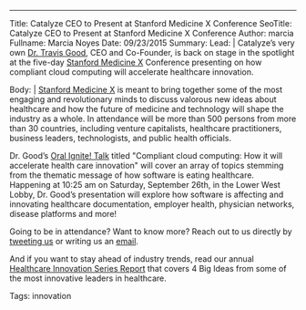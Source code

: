 ---
Title: Catalyze CEO to Present at Stanford Medicine X Conference
SeoTitle: Catalyze CEO to Present at Stanford Medicine X Conference
Author: marcia
Fullname: Marcia Noyes
Date: 09/23/2015
Summary: 
Lead: |
Catalyze’s very own [Dr. Travis Good](https://catalyze.io/travis), CEO and Co-Founder, is back on stage in the spotlight at the five-day [Stanford Medicine X](http://medicinex.stanford.edu/) Conference presenting on how compliant cloud computing will accelerate healthcare innovation. 

Body: |
[Stanford Medicine X](http://medicinex.stanford.edu/) is meant to bring together some of the most engaging and revolutionary minds to discuss valorous new ideas about healthcare and how the future of medicine and technology will shape the industry as a whole. In attendance will be more than 500 persons from more than 30 countries, including venture capitalists, healthcare practitioners, business leaders, technologists, and public health officials. 

Dr. Good’s [Oral Ignite! Talk](http://medicinex.stanford.edu/conf/conference/event/157) titled "Compliant cloud computing: How it will accelerate health care innovation" will cover an array of topics stemming from the thematic message of how software is eating healthcare. Happening at 10:25 am on Saturday, September 26th, in the Lower West Lobby, Dr. Good’s presentation will explore how software is affecting and innovating healthcare documentation, employer health, physician networks, disease platforms and more! 

Going to be in attendance? Want to know more? Reach out to us directly by [tweeting us](https://twitter.com/catalyzeio) or writing us an [email](hello@catalyze.io). 

And if you want to stay ahead of industry trends, read our annual [Healthcare Innovation Series Report](https://catalyze.io/innovation/2015) that covers 4 Big Ideas from some of the most innovative leaders in healthcare.

Tags: innovation
